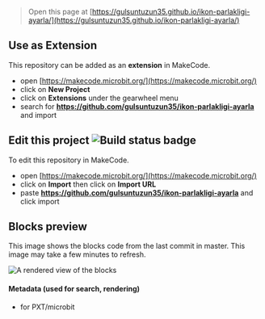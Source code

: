 
> Open this page at [https://gulsuntuzun35.github.io/ikon-parlakligi-ayarla/](https://gulsuntuzun35.github.io/ikon-parlakligi-ayarla/)

## Use as Extension

This repository can be added as an **extension** in MakeCode.

* open [https://makecode.microbit.org/](https://makecode.microbit.org/)
* click on **New Project**
* click on **Extensions** under the gearwheel menu
* search for **https://github.com/gulsuntuzun35/ikon-parlakligi-ayarla** and import

## Edit this project ![Build status badge](https://github.com/gulsuntuzun35/ikon-parlakligi-ayarla/workflows/MakeCode/badge.svg)

To edit this repository in MakeCode.

* open [https://makecode.microbit.org/](https://makecode.microbit.org/)
* click on **Import** then click on **Import URL**
* paste **https://github.com/gulsuntuzun35/ikon-parlakligi-ayarla** and click import

## Blocks preview

This image shows the blocks code from the last commit in master.
This image may take a few minutes to refresh.

![A rendered view of the blocks](https://github.com/gulsuntuzun35/ikon-parlakligi-ayarla/raw/master/.github/makecode/blocks.png)

#### Metadata (used for search, rendering)

* for PXT/microbit
<script src="https://makecode.com/gh-pages-embed.js"></script><script>makeCodeRender("{{ site.makecode.home_url }}", "{{ site.github.owner_name }}/{{ site.github.repository_name }}");</script>
